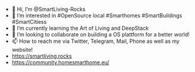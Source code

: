 - 👋 Hi, I’m @SmartLiving-Rocks
- 👀 I’m interested in #OpenSource local #Smarthomes #SmartBuildings #SmartCitiess
- 🌱 I’m currently learning the Art of Living and DeepStack
- 💞️ I’m looking to collaborate on building a OS plattform for a better world! 
- 📫 How to reach me via Twitter, Telegram, Mail, Phone as well as my website!
- https://smartliving.rocks
- https://community.homesmarthome.eu/

<!---
SmartLiving-Rocks/SmartLiving-Rocks is a ✨ special ✨ repository because its `README.md` (this file) appears on your GitHub profile.
You can click the Preview link to take a look at your changes.
--->
